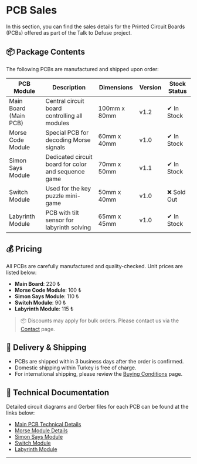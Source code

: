 # PCB Sales

In this section, you can find the sales details for the Printed Circuit Boards (PCBs) offered as part of the Talk to Defuse project.

## 📦 Package Contents

The following PCBs are manufactured and shipped upon order:

| PCB Module         | Description                                             | Dimensions    | Version | Stock Status |
|--------------------|---------------------------------------------------------|---------------|---------|--------------|
| Main Board (Main PCB) | Central circuit board controlling all modules          | 100mm x 80mm  | v1.2    | ✔ In Stock    |
| Morse Code Module    | Special PCB for decoding Morse signals                  | 60mm x 40mm   | v1.0    | ✔ In Stock    |
| Simon Says Module    | Dedicated circuit board for color and sequence game     | 70mm x 50mm   | v1.1    | ✔ In Stock    |
| Switch Module        | Used for the key puzzle mini-game                        | 50mm x 40mm   | v1.0    | ❌ Sold Out   |
| Labyrinth Module     | PCB with tilt sensor for labyrinth solving               | 65mm x 45mm   | v1.0    | ✔ In Stock    |

## 💰 Pricing

All PCBs are carefully manufactured and quality-checked. Unit prices are listed below:

- **Main Board**: 220 ₺  
- **Morse Code Module**: 100 ₺  
- **Simon Says Module**: 110 ₺  
- **Switch Module**: 90 ₺  
- **Labyrinth Module**: 115 ₺  

> 📦 Discounts may apply for bulk orders. Please contact us via the [Contact](../support.md) page.

## 🚚 Delivery & Shipping

- PCBs are shipped within 3 business days after the order is confirmed.  
- Domestic shipping within Turkey is free of charge.  
- For international shipping, please review the [Buying Conditions](buying-conditions.md) page.

## 📄 Technical Documentation

Detailed circuit diagrams and Gerber files for each PCB can be found at the links below:

- [Main PCB Technical Details](pcbs.md)  
- [Morse Module Details](../modules/morse-code.md)  
- [Simon Says Module](../modules/simon.md)  
- [Switch Module](../modules/switch.md)  
- [Labyrinth Module](../modules/labyrinth.md)  

---


